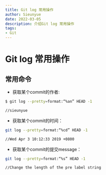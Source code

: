 ```yaml
--- 
title: Git log 常用操作
author: Sieunyue
date: 2022-03-05
description: 介绍Git log 常用操作
tags: 
- Git
--- 
```


# Git log 常用操作
## 常用命令
- 获取某个commit的作者:
```bash
$ git log --pretty=format:“%an” HEAD -1

//sieunyue
```

- 获取某个commit的时间：
```bash
git log --pretty=format:“%cd” HEAD -1

//Wed Apr 3 10:12:33 2019 +0800
```

- 获取某个commit的提交message：
```bash
git log --pretty=format:“%s” HEAD -1

//Change the length of the pre label string
```


